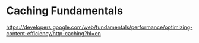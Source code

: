 # Caching Fundamentals

https://developers.google.com/web/fundamentals/performance/optimizing-content-efficiency/http-caching?hl=en
